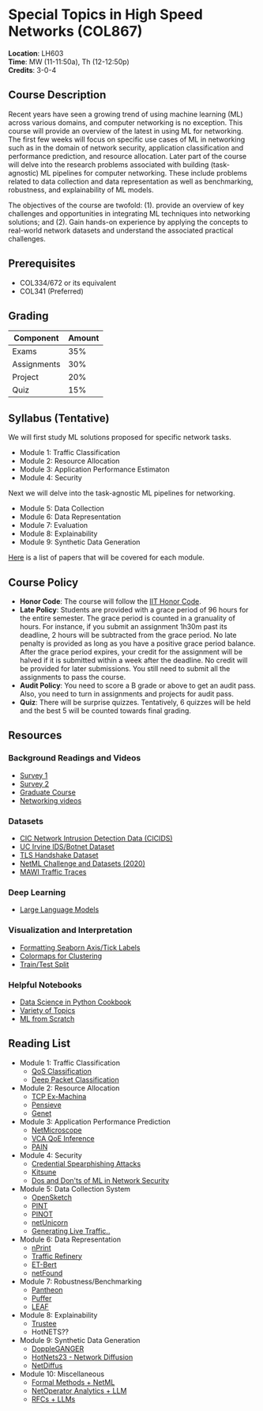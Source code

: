 # Special Topics in High Speed Networks (COL867)

**Location**: LH603 \
**Time**: MW (11-11:50a), Th (12-12:50p) \
**Credits**: 3-0-4 

## Course Description 

Recent years have seen a growing trend of using machine
learning (ML) across various domains, and computer networking is no exception.
This course will provide an overview of the latest in using ML for networking. 
The first few weeks will focus on specific use cases of ML in networking such
as in the domain of network security, application classification and performance prediction, 
and resource allocation. Later part of the course will delve into the research 
problems associated with building (task-agnostic) ML pipelines for computer 
networking. These include problems related to data collection and data 
representation as well as benchmarking, robustness, and explainability of 
ML models. 

The objectives of the course are twofold: (1). provide an overview of 
key challenges and opportunities in integrating ML techniques into networking solutions; 
and (2). Gain hands-on experience by applying the concepts to real-world network datasets and 
understand the associated practical challenges. 

## Prerequisites
- COL334/672 or its equivalent
- COL341 (Preferred)

## Grading
| Component     | Amount |
| --------      | ------ |
| Exams         | 35%    |
| Assignments   | 30%    |
| Project       | 20%    |
| Quiz          | 15%    |

## Syllabus (Tentative)

We will first study ML solutions proposed for specific network tasks.
- Module 1: Traffic Classification
- Module 2: Resource Allocation
- Module 3: Application Performance Estimaton
- Module 4: Security

Next we will delve into the task-agnostic ML pipelines for networking. 
- Module 5: Data Collection
- Module 6: Data Representation
- Module 7: Evaluation 
- Module 8: Explainability
- Module 9: Synthetic Data Generation

[Here](#reading-list) is a list of papers that will be covered for each module. 

## Course Policy
- **Honor Code**: The course will follow the [IIT Honor Code](https://academics.iitd.ac.in/sites/default/files/registration/forms/10_FORM%20H.pdf).
- **Late Policy**: Students are provided with a grace period of 96 hours for the entire
semester. The grace period is counted in a granuality of hours. For instance, if you submit an assignment 1h30m past
its deadline, 2 hours will be subtracted from the grace period. No late penalty is provided as long
as you have a positive grace period balance. After the grace period expires, your credit for the assignment
will be halved if it is submitted within a week after the deadline. No credit will be provided
for later submissions. You still need to submit all the assignments to pass the course. 
- **Audit Policy**: You need to score a B grade or above to get an audit pass. Also, you need to turn in assignments
and projects for audit pass. 
- **Quiz**: There will be surprise quizzes. Tentatively, 6 quizzes will be held and the best 5 will be counted towards
final grading.

## Resources 

### Background Readings and Videos

* [Survey 1](https://ieeexplore.ieee.org/stamp/stamp.jsp?arnumber=8121867&tag=1) 
* [Survey 2](https://jisajournal.springeropen.com/counter/pdf/10.1186/s13174-018-0087-2.pdf)
* [Graduate Course](https://people.cs.uchicago.edu/~junchenj/34702-fall21/syllabus.html)
* [Networking videos](https://www.youtube.com/playlist?list=PLpherdrLyny-zJw95jcE-uJkcsIAG1MEn)

### Datasets

* [CIC Network Intrusion Detection Data (CICIDS)](https://www.unb.ca/cic/datasets/)
* [UC Irvine IDS/Botnet Dataset](https://archive.ics.uci.edu/ml/datasets/detection_of_IoT_botnet_attacks_N_BaIoT)
* [TLS Handshake Dataset](https://haystack.mobi/datasets.html)
* [NetML Challenge and Datasets (2020)](https://github.com/ACANETS/NetML-Competition2020)
* [MAWI Traffic Traces](http://mawi.wide.ad.jp/mawi/)
      

### Deep Learning

* [Large Language Models](https://arstechnica.com/science/2023/07/a-jargon-free-explanation-of-how-ai-large-language-models-work/)

### Visualization and Interpretation
* [Formatting Seaborn Axis/Tick Labels](https://matplotlib.org/3.2.1/gallery/text_labels_and_annotations/date.html)
* [Colormaps for Clustering](https://matplotlib.org/3.1.0/tutorials/colors/colormaps.html)
* [Train/Test Split](https://towardsdatascience.com/train-test-split-and-cross-validation-in-python-80b61beca4b6)

### Helpful Notebooks

* [Data Science in Python Cookbook](https://github.com/jakevdp/PythonDataScienceHandbook)
* [Variety of Topics](https://nbviewer.jupyter.org/github/jakevdp/sklearn_tutorial/blob/master/notebooks/Index.ipynb)
* [ML from Scratch](https://github.com/eriklindernoren/ML-From-Scratch/)


## Reading List
- Module 1: Traffic Classification
  - [QoS Classification](https://dl.acm.org/doi/pdf/10.1145/1028788.1028805)
  - [Deep Packet Classification](https://link.springer.com/article/10.1007/s00500-019-04030-2)
- Module 2: Resource Allocation
  - [TCP Ex-Machina](https://dl.acm.org/doi/pdf/10.1145/2534169.2486020)
  - [Pensieve](https://dl.acm.org/doi/abs/10.1145/3098822.3098843)
  - [Genet](https://dl.acm.org/doi/pdf/10.1145/3544216.3544243)
- Module 3: Application Performance Prediction
  - [NetMicroscope](https://dl.acm.org/doi/abs/10.1145/3366704)
  - [VCA QoE Inference](https://arxiv.org/abs/2306.01194)
  - [PAIN](https://www.sciencedirect.com/science/article/abs/pii/S138912861830358X)
- Module 4: Security
  - [Credential Spearphishing Attacks](https://www.usenix.org/system/files/conference/usenixsecurity17/sec17-ho.pdf)
  - [Kitsune](https://www.usenix.org/system/files/conference/usenixsecurity17/sec17-ho.pdf)
  - [Dos and Don'ts of ML in Network Security](https://www.usenix.org/conference/usenixsecurity22/presentation/arp)
- Module 5: Data Collection System
  - [OpenSketch](https://www.usenix.org/system/files/conference/nsdi13/nsdi13-final116.pdf)
  - [PINT](https://dl.acm.org/doi/pdf/10.1145/3387514.3405894)
  - [PINOT](https://dl.acm.org/doi/abs/10.1145/3606464.3606485)
  - [netUnicorn](https://arxiv.org/abs/2306.08853)
  - [Generating Live Traffic..](https://dl.acm.org/doi/pdf/10.1145/3563766.3564084)
- Module 6: Data Representation
  - [nPrint](https://dl.acm.org/doi/abs/10.1145/3460120.3484758)
  - [Traffic Refinery](https://dl.acm.org/doi/abs/10.1145/3491052)
  - [ET-Bert](https://dl.acm.org/doi/pdf/10.1145/3485447.3512217)
  - [netFound](https://arxiv.org/abs/2310.17025)
- Module 7: Robustness/Benchmarking
  - [Pantheon](https://www.usenix.org/conference/atc18/presentation/yan-francis)
  - [Puffer](https://puffer.stanford.edu/static/puffer/documents/puffer-paper.pdf)
  - [LEAF](https://dl.acm.org/doi/abs/10.1145/3609422)
- Module 8: Explainability
  - [Trustee](https://dl.acm.org/doi/pdf/10.1145/3548606.3560609)
  - HotNETS??
- Module 9: Synthetic Data Generation
  - [DoppleGANGER](https://dl.acm.org/doi/abs/10.1145/3544216.3544251)
  - [HotNets23 - Network Diffusion](https://arxiv.org/abs/2310.08543)
  - [NetDiffus](https://arxiv.org/abs/2310.04429)
- Module 10: Miscellaneous
  - [Formal Methods + NetML](https://conferences.sigcomm.org/hotnets/2023/papers/hotnets23_gong.pdf)
  - [NetOperator Analytics + LLM](https://conferences.sigcomm.org/hotnets/2023/papers/hotnets23_kotaru.pdf)
  - [RFCs + LLMs](https://conferences.sigcomm.org/hotnets/2023/papers/hotnets23_sharma.pdf)
  
